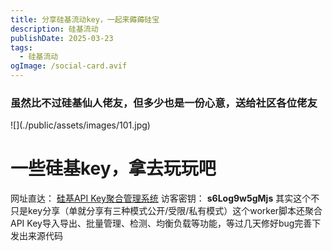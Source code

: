 ```yaml
---
title: 分享硅基流动key，一起来薅薅硅宝
description: 硅基流动
publishDate: 2025-03-23
tags:
  - 硅基流动
ogImage: /social-card.avif
---
```

### 虽然比不过硅基仙人佬友，但多少也是一份心意，送给社区各位佬友


!\[](./public/assets/images/101.jpg)



# 一些硅基key，拿去玩玩吧

网址直达： [硅基API Key聚合管理系统](https://sili-api.killerbest.com/)
访客密钥： **s6Log9w5gMjs**
其实这个不只是key分享（单就分享有三种模式公开/受限/私有模式）这个worker脚本还聚合API Key导入导出、批量管理、检测、均衡负载等功能，等过几天修好bug完善下发出来源代码
